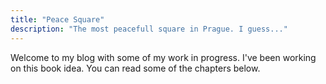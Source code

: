 ```yaml
---
title: "Peace Square"
description: "The most peacefull square in Prague. I guess..."
---
```


Welcome to my blog with some of my work in progress. I've been working on this book idea. You can read some of the chapters below.
